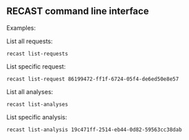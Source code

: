 ## RECAST command line interface

Examples:

List all requests:

    recast list-requests

List specific request:

    recast list-request 86199472-ff1f-6724-05f4-de6ed50e8e57

List all analyses:
 
    recast list-analyses 

List specific analysis:

    recast list-analysis 19c471ff-2514-eb44-0d82-59563cc38dab
